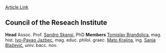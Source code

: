[Article Link](https://www.fhs.hr/en/research_institute/contacts)

## Council of the Reseach Institute
**Head**
Assoc. Prof. [S](https://www.fhs.hr/www.hrstud.unizg.hr/djelatnik/vlatka.vukelic)[andro Skansi](https://www.fhs.unizg.hr/staff/sandro.skansi), PhD
**Members**
[Tomislav Branđolica](https://www.fhs.unizg.hr/djelatnik/tomislav.brandjolica), mag. hist.
[Ivo-Pavao Jazbec](https://www.fhs.unizg.hr/djelatnik/ivo-pavao.jazbec), mag. educ. philol. graec.
[Mato Krajina](https://www.fhs.unizg.hr/djelatnik/mato.krajina), ing.
[Sanja Blažević](https://www.fhs.unizg.hr/staff/sanja.blazevic), univ. bacc. nov.
  

